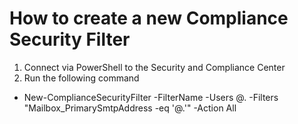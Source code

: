# How to create a new Compliance Security Filter
1. Connect via PowerShell to the Security and Compliance Center
2. Run the following command
- New-ComplianceSecurityFilter -FilterName <Name> -Users <username>@<domain>.<tld> -Filters "Mailbox_PrimarySmtpAddress -eq '<username>@<domain>.<tld>'" -Action All
